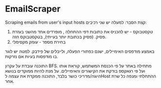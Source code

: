 EmailScraper
============

Scraping emails from user's input hosts
קצת הסבר:
למעלה יש שני רכיבים:
1. טקסטבוקס - יש להכניס את כתובות דפי ההתחלה , מופרדים אחד מהשני בעזרת פסיק. (פסיק בכתובת יותר בעייתי), בטקסטבוקס הזה.
2. בחירת מספר - עומק מקסימלי

באמצע מודפסים האימיילים,
ישנם כפתורי הפעלה, ולייבלים של פידבק.
למטה יש לוגר בו מודפסות בעיות אם נזרקות.


התוכנה עובדת על עקרון BFS. מתחילה באתר על פי הכנסת המשתמש, קוראת אותו ועל פי רגאקספ בודקת את הקישורים והאימיילים.
על מנת להיות ממוקדים בנושא היוגה/מדריכי כושר בלבד, התוכנה ממקדת את עצמה לHost ההתחלתי ומנפה כל שרת אחר.
